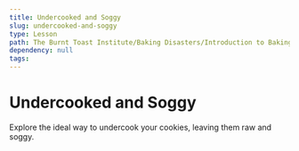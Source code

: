 ```yaml
---
title: Undercooked and Soggy
slug: undercooked-and-soggy
type: Lesson
path: The Burnt Toast Institute/Baking Disasters/Introduction to Baking Disasters/Cookies And Brownies/Undercooked And Soggy
dependency: null
tags:
---
```


# Undercooked and Soggy

Explore the ideal way to undercook your cookies, leaving them raw and soggy.
